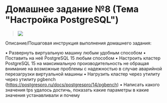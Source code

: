 # Домашнее задание №8 (Тема "Настройка PostgreSQL")

  > <img src="pic/1.JPG" align="center" />

Описание/Пошаговая инструкция выполнения домашнего задания:
 
• Развернуть виртуальную машину любым удобным способом
• Поставить на неё PostgreSQL 15 любым способом
• Настроить кластер PostgreSQL 15 на максимальную производительность не
обращая внимание на возможные проблемы с надежностью в случае
аварийной перезагрузки виртуальной машины
• Нагрузить кластер через утилиту через утилиту pgbench (https://postgrespro.ru/docs/postgrespro/14/pgbench)
• Написать какого значения tps удалось достичь, показать какие параметры в какие значения устанавливали и почему
